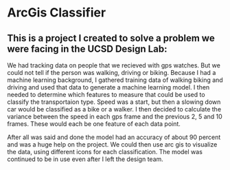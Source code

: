 # ArcGis Classifier
## This is a project I created to solve a problem we were facing in the UCSD Design Lab: 
  
  We had tracking data on people that we recieved with gps watches. But we could not tell if the person was walking, driving or biking. 
  Because I had a machine learning background, I gathered training data of walking biking and driving and used that data to generate a machine learning model. I then needed to determine which features to measure that could be used to classify the transportaion type. 
  Speed was a start, but then a slowing down car would be classified as a bike or a walker. I then decided to calculate the variance between the speed in each gps frame and the previous 2, 5 and 10 frames.
  These would each be one feature of each data point. 
  
  After all was said and done the model had an accuracy of about 90 percent and was a huge help on the project. We could then use arc gis to visualize the data, using different
  icons for each classification. The model was continued to be in use even after I left the design team. 
